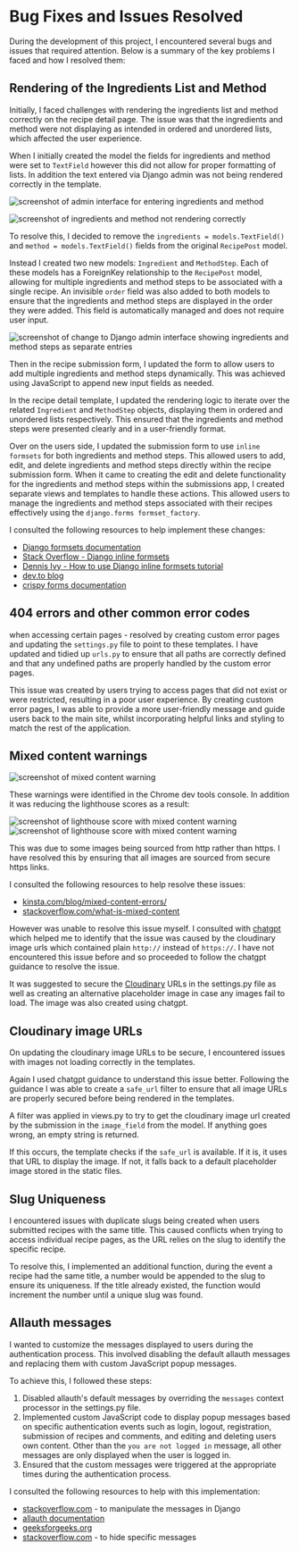 # Bug Fixes and Issues Resolved
During the development of this project, I encountered several bugs and issues that required attention. Below is a summary of the key problems I faced and how I resolved them:

## Rendering of the Ingredients List and Method
 Initially, I faced challenges with rendering the ingredients list and method correctly on the recipe detail page. The issue was that the ingredients and method were not displaying as intended in ordered and unordered lists, which affected the user experience.

 When I initially created the model the fields for ingredients and method were set to `TextField` however this did not allow for proper formatting of lists. In addition the text entered via Django admin was not being rendered correctly in the template. 

 ![screenshot of admin interface for entering ingredients and method](/documentation/images/bugs/recipe-bug2.webp)
 
 ![screenshot of ingredients and method not rendering correctly](/documentation/images/bugs/recipe-bug3.webp)

 To resolve this, I decided to remove the `ingredients = models.TextField()` and `method = models.TextField()` fields from the original `RecipePost` model. 

 Instead I created two new models: `Ingredient` and `MethodStep`. Each of these models has a ForeignKey relationship to the `RecipePost` model, allowing for multiple ingredients and method steps to be associated with a single recipe. An invisible `order` field was also added to both models to ensure that the ingredients and method steps are displayed in the order they were added. This field is automatically managed and does not require user input.

 ![screenshot of change to Django admin interface showing ingredients and method steps as separate entries](/documentation/images/bugs/recipe-bug.webp)

 Then in the recipe submission form, I updated the form to allow users to add multiple ingredients and method steps dynamically. This was achieved using JavaScript to append new input fields as needed.       

In the recipe detail template, I updated the rendering logic to iterate over the related `Ingredient` and `MethodStep` objects, displaying them in ordered and unordered lists respectively. This ensured that the ingredients and method steps were presented clearly and in a user-friendly format.

Over on the users side, I updated the submission form to use `inline formsets` for both ingredients and method steps. This allowed users to add, edit, and delete ingredients and method steps directly within the recipe submission form. When it came to creating the edit and delete functionality for the ingredients and method steps within the submissions app, I created separate views and templates to handle these actions. This allowed users to manage the ingredients and method steps associated with their recipes effectively using the `django.forms formset_factory`.

I consulted the following resources to help implement these changes:
- [Django formsets documentation](https://docs.djangoproject.com/en/4.2/topics/forms/formsets/)
- [Stack Overflow - Django inline formsets](https://stackoverflow.com/questions/29758558/inlineformset-factory-create-new-objects-and-edit-objects-after-created)
- [Dennis Ivy - How to use Django inline formsets tutorial](https://www.youtube.com/watch?v=MRWFg30FmZQ)
- [dev.to blog](https://dev.to/zxenia/django-inline-formsets-with-class-based-views-and-crispy-forms-14o6)
- [crispy forms documentation](https://django-crispy-forms.readthedocs.io/en/latest/crispy_tag_formsets.html#formset-forms-with-different-layouts)

## 404 errors and other common error codes
 when accessing certain pages - resolved by creating custom error pages and updating the `settings.py` file to point to these templates. I have updated and tidied up `urls.py` to ensure that all paths are correctly defined and that any undefined paths are properly handled by the custom error pages.

This issue was created by users trying to access pages that did not exist or were restricted, resulting in a poor user experience. By creating custom error pages, I was able to provide a more user-friendly message and guide users back to the main site, whilst incorporating helpful links and styling to match the rest of the application.

## Mixed content warnings
![screenshot of mixed content warning](/documentation/images/bugs/image-bug2.webp)

  These warnings were identified in the Chrome dev tools console. In addition it was reducing the lighthouse scores as a result:

  ![screenshot of lighthouse score with mixed content warning](/documentation/images/bugs/html-bug.webp)
  ![screenshot of lighthouse score with mixed content warning](/documentation/images/bugs/image-bug3.webp)

   This was due to some images being sourced from http rather than https. I have resolved this by ensuring that all images are sourced from secure https links.

I consulted the following resources to help resolve these issues:
- [kinsta.com/blog/mixed-content-errors/](https://kinsta.com/blog/mixed-content-errors/)
- [stackoverflow.com/what-is-mixed-content](https://stackoverflow.com/questions/20646822/what-is-mixed-content)

However was unable to resolve this issue myself. I consulted with [chatgpt](https://chatgpt.com/) which helped me to identify that the issue was caused by the cloudinary image urls which contained plain `http://` instead of `https://`. I have not encountered this issue before and so proceeded to follow the chatgpt guidance to resolve the issue. 

 It was suggested to secure the [Cloudinary](https://cloudinary.com/documentation/secure_delivery) URLs in the settings.py file as well as creating an alternative placeholder image in case any images fail to load. The image was also created using chatgpt.

## Cloudinary image URLs
On updating the cloudinary image URLs to be secure, I encountered issues with images not loading correctly in the templates.

Again I used chatgpt guidance to understand this issue better. Following the guidance I was able to create a `safe_url` filter to ensure that all image URLs are properly secured before being rendered in the templates.

A filter was applied in views.py to try to get the cloudinary image url created by the submission in the `image_field` from the model. If anything goes wrong, an empty string is returned. 

If this occurs, the template checks if the `safe_url` is available. If it is, it uses that URL to display the image. If not, it falls back to a default placeholder image stored in the static files.

## Slug Uniqueness
 I encountered issues with duplicate slugs being created when users submitted recipes with the same title. This caused conflicts when trying to access individual recipe pages, as the URL relies on the slug to identify the specific recipe.

To resolve this, I implemented an additional function, during the event a recipe had the same title, a number would be appended to the slug to ensure its uniqueness. If the title already existed, the function would increment the number until a unique slug was found.

## Allauth messages

I wanted to customize the messages displayed to users during the authentication process. This involved disabling the default allauth messages and replacing them with custom JavaScript popup messages.

To achieve this, I followed these steps:

1. Disabled allauth's default messages by overriding the `messages` context processor in the settings.py file.
2. Implemented custom JavaScript code to display popup messages based on specific authentication events such as login, logout, registration, submission of recipes and comments, and editing and deleting users own content.
Other than the `you are not logged in` message, all other messages are only displayed when the user is logged in.
3. Ensured that the custom messages were triggered at the appropriate times during the authentication process.

I consulted the following resources to help with this implementation:
- [stackoverflow.com](https://stackoverflow.com/questions/25744425/how-to-clean-up-django-login-message-from-framework?utm_source=chatgpt.com) - to manipulate the messages in Django
- [allauth documentation](https://pypi.org/project/django-allauth/0.17.0/?utm_source=chatgpt.com)
- [geeksforgeeks.org](https://www.geeksforgeeks.org/python/python-extending-and-customizing-django-allauth/)
- [stackoverflow.com](https://stackoverflow.com/questions/45225384/django-messages-how-to-hide-specific-ones?utm_source=chatgpt.com) - to hide specific messages

